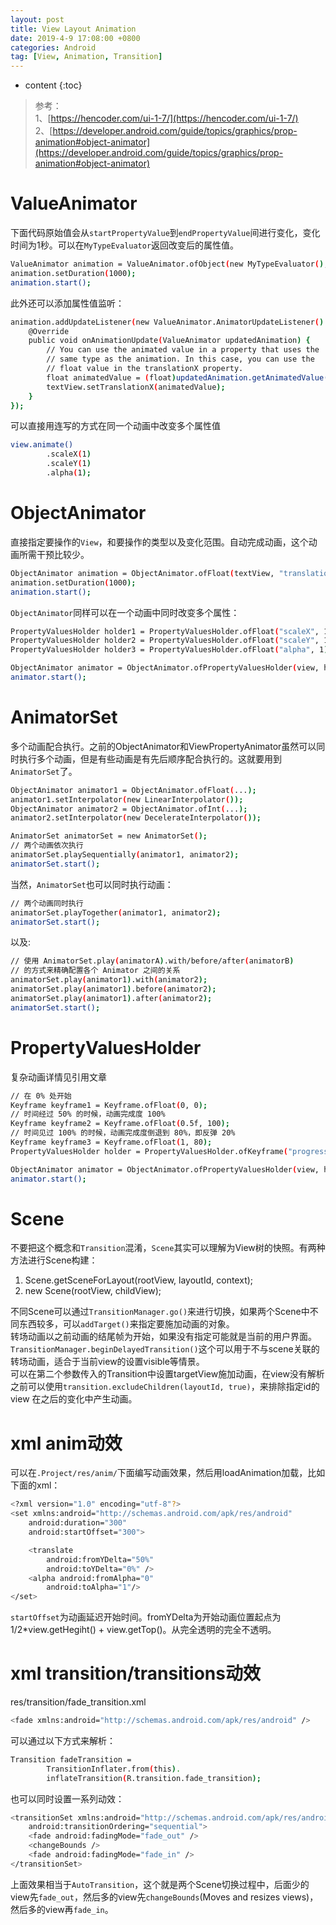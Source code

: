 ```yaml
---
layout: post
title: View Layout Animation
date: 2019-4-9 17:08:00 +0800
categories: Android
tag: [View, Animation, Transition]
---
```


* content
{:toc}

>参考：  
1、[https://hencoder.com/ui-1-7/](https://hencoder.com/ui-1-7/)  
2、[https://developer.android.com/guide/topics/graphics/prop-animation#object-animator](https://developer.android.com/guide/topics/graphics/prop-animation#object-animator)   

ValueAnimator
==================================
下面代码原始值会从`startPropertyValue`到`endPropertyValue`间进行变化，变化时间为1秒。可以在`MyTypeEvaluator`返回改变后的属性值。
```bash
ValueAnimator animation = ValueAnimator.ofObject(new MyTypeEvaluator(), startPropertyValue, endPropertyValue);
animation.setDuration(1000);
animation.start();
```
此外还可以添加属性值监听：
```bash
animation.addUpdateListener(new ValueAnimator.AnimatorUpdateListener() {
    @Override
    public void onAnimationUpdate(ValueAnimator updatedAnimation) {
        // You can use the animated value in a property that uses the
        // same type as the animation. In this case, you can use the
        // float value in the translationX property.
        float animatedValue = (float)updatedAnimation.getAnimatedValue();
        textView.setTranslationX(animatedValue);
    }
});
```

可以直接用连写的方式在同一个动画中改变多个属性值
```bash
view.animate()  
        .scaleX(1)
        .scaleY(1)
        .alpha(1);
```

ObjectAnimator  
===============================
直接指定要操作的`View`，和要操作的类型以及变化范围。自动完成动画，这个动画所需干预比较少。
```bash
ObjectAnimator animation = ObjectAnimator.ofFloat(textView, "translationX", 100f);
animation.setDuration(1000);
animation.start();
```
`ObjectAnimator`同样可以在一个动画中同时改变多个属性：
```bash
PropertyValuesHolder holder1 = PropertyValuesHolder.ofFloat("scaleX", 1);  
PropertyValuesHolder holder2 = PropertyValuesHolder.ofFloat("scaleY", 1);  
PropertyValuesHolder holder3 = PropertyValuesHolder.ofFloat("alpha", 1);

ObjectAnimator animator = ObjectAnimator.ofPropertyValuesHolder(view, holder1, holder2, holder3)  
animator.start();  
```

AnimatorSet
===============================
多个动画配合执行。之前的ObjectAnimator和ViewPropertyAnimator虽然可以同时执行多个动画，但是有些动画是有先后顺序配合执行的。这就要用到`AnimatorSet`了。
```bash
ObjectAnimator animator1 = ObjectAnimator.ofFloat(...);  
animator1.setInterpolator(new LinearInterpolator());  
ObjectAnimator animator2 = ObjectAnimator.ofInt(...);  
animator2.setInterpolator(new DecelerateInterpolator());

AnimatorSet animatorSet = new AnimatorSet();  
// 两个动画依次执行
animatorSet.playSequentially(animator1, animator2);  
animatorSet.start();  
```
当然，`AnimatorSet`也可以同时执行动画：
```bash
// 两个动画同时执行
animatorSet.playTogether(animator1, animator2);  
animatorSet.start();  
```
以及:
```bash
// 使用 AnimatorSet.play(animatorA).with/before/after(animatorB)
// 的方式来精确配置各个 Animator 之间的关系
animatorSet.play(animator1).with(animator2);  
animatorSet.play(animator1).before(animator2);  
animatorSet.play(animator1).after(animator2);  
animatorSet.start();  
```

PropertyValuesHolder
====================================
复杂动画详情见引用文章
```bash
// 在 0% 处开始
Keyframe keyframe1 = Keyframe.ofFloat(0, 0);  
// 时间经过 50% 的时候，动画完成度 100%
Keyframe keyframe2 = Keyframe.ofFloat(0.5f, 100);  
// 时间见过 100% 的时候，动画完成度倒退到 80%，即反弹 20%
Keyframe keyframe3 = Keyframe.ofFloat(1, 80);  
PropertyValuesHolder holder = PropertyValuesHolder.ofKeyframe("progress", keyframe1, keyframe2, keyframe3);

ObjectAnimator animator = ObjectAnimator.ofPropertyValuesHolder(view, holder);  
animator.start();  
```


Scene
====================================
不要把这个概念和`Transition`混淆，`Scene`其实可以理解为View树的快照。有两种方法进行Scene构建：  
1. Scene.getSceneForLayout(rootView, layoutId, context);
2. new Scene(rootView, childView);  

不同Scene可以通过`TransitionManager.go()`来进行切换，如果两个Scene中不同东西较多，可以`addTarget()`来指定要施加动画的对象。  
转场动画以之前动画的结尾帧为开始，如果没有指定可能就是当前的用户界面。  
`TransitionManager.beginDelayedTransition()`这个可以用于不与scene关联的转场动画，适合于当前view的设置visible等情景。  
可以在第二个参数传入的Transition中设置targetView施加动画，在view没有解析之前可以使用`transition.excludeChildren(layoutId, true)`，来排除指定id的view
在之后的变化中产生动画。

xml anim动效
====================================
可以在`.Project/res/anim/`下面编写动画效果，然后用loadAnimation加载，比如下面的xml：
```bash
<?xml version="1.0" encoding="utf-8"?>
<set xmlns:android="http://schemas.android.com/apk/res/android"
    android:duration="300"
    android:startOffset="300">

    <translate
        android:fromYDelta="50%"
        android:toYDelta="0%" />
    <alpha android:fromAlpha="0"
        android:toAlpha="1"/>
</set>
```
`startOffset`为动画延迟开始时间。fromYDelta为开始动画位置起点为1/2*view.getHegiht() + view.getTop()。从完全透明的完全不透明。


xml transition/transitions动效
=============================================
res/transition/fade_transition.xml
```bash
<fade xmlns:android="http://schemas.android.com/apk/res/android" />
```
可以通过以下方式来解析：
```bash
Transition fadeTransition =
        TransitionInflater.from(this).
        inflateTransition(R.transition.fade_transition);
```
也可以同时设置一系列动效：
```bash
<transitionSet xmlns:android="http://schemas.android.com/apk/res/android"
    android:transitionOrdering="sequential">
    <fade android:fadingMode="fade_out" />
    <changeBounds />
    <fade android:fadingMode="fade_in" />
</transitionSet>
```
上面效果相当于`AutoTransition`，这个就是两个Scene切换过程中，后面少的view先`fade_out`，然后多的view先`changeBounds`(Moves and resizes views)，然后多的view再`fade_in`。
